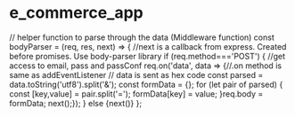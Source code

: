 # e_commerce_app

// helper function to parse through the data (Middleware function)
const bodyParser = (req, res, next) => { //next is a callback from express. Created before promises. Use body-parser library 
  if (req.method==='POST') {
    //get access to email, pass and passConf
    req.on('data', data => {//.on method is same as addEventListener
      // data is sent as hex code
      const parsed = data.toString('utf8').split('&');
      const formData = {};
      for (let pair of parsed) {
        const [key,value] = pair.split('=');
        formData[key] = value;
      }req.body = formData;
      next();});
  } else {next()}
};
